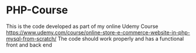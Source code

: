 # PHP-Course
This is the code developed as part of my online Udemy Course 
https://www.udemy.com/course/online-store-e-commerce-website-in-php-mysql-from-scratch/
The code should work properly and has a functional front and back end
